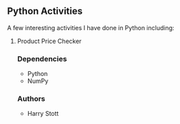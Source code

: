 <h2>Python Activities</h2>
A few interesting activities I have done in Python including:
  <ol>
    <li>Product Price Checker</li>
  </ul>


<h3>Dependencies</h3>
  <ul>
    <li>Python</li> 
    <li>NumPy</li>
  </ul>

<h3>Authors</h3>
  <ul>
    <li>Harry Stott</li> 
  </ul>
